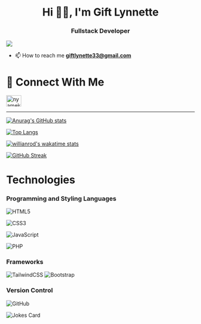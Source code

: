 <h1 align="center">Hi 👋🏾, I'm Gift Lynnette</h1>
<h3 align="center">Fullstack Developer</h3>

![](https://komarev.com/ghpvc/?username=abdulswabul26)

- 📫  How to reach me **giftlynette33@gmail.com**
<!-- - ⚡  Fun fact: Basketball is a passion of mine. Call me Syke The Crazy 🥁-->
<h1>💬 Connect With Me</h1>
<p align="left">

<!-- <a href="https://x.com/a_swabul26" target="blank"><img align="center" src="https://raw.githubusercontent.com/rahuldkjain/github-profile-readme-generator/master/src/images/icons/Social/twitter.svg" alt="annorcode" height="30" width="40" /></a> -->

<a href="www.linkedin.com/in/gift-lynette" target="blank"><img align="center" src="https://raw.githubusercontent.com/rahuldkjain/github-profile-readme-generator/master/src/images/icons/Social/linked-in-alt.svg" alt="nyamekye-annor" height="30" width="40" /></a>

<!-- <a href="https://instagram.com/" target="blank"><img align="center" src="https://raw.githubusercontent.com/rahuldkjain/github-profile-readme-generator/master/src/images/icons/Social/instagram.svg" alt="annorcode" height="30" width="40" /></a> -->
</p>

<hr/>

[![Anurag's GitHub stats](https://github-readme-stats.vercel.app/api?username=gift-lynnette&layout=compact&show_icons=true&theme=tokyonight)](https://github.com/gift-lynnette/github-readme-stats)


[![Top Langs](https://github-readme-stats.vercel.app/api/top-langs/?username=gift-lynnette&layout=compact&theme=tokyonight)](https://github.com/gift-lynnette/github-readme-stats)


[![willianrod's wakatime stats](https://github-readme-stats.vercel.app/api/wakatime?username=gift-lynnette&layout=compact&theme=tokyonight)](https://github.com/gift-lynnette/github-readme-stats)

[![GitHub Streak](https://github-readme-streak-stats.herokuapp.com/?user=gift-lynnette&layout=compact&theme=tokyonight)](https://git.io/streak-stats)


<h1>Technologies</h1>
<h3>Programming and Styling Languages</h3>

![HTML5](https://img.shields.io/badge/html5-%23E34F26.svg?style=for-the-badge&logo=html5&logoColor=white)

![CSS3](https://img.shields.io/badge/css3-%231572B6.svg?style=for-the-badge&logo=css3&logoColor=white)

![JavaScript](https://img.shields.io/badge/javascript-%23323330.svg?style=for-the-badge&logo=javascript&logoColor=%23F7DF1E)

![PHP](https://img.shields.io/badge/php-%23777BB4.svg?style=for-the-badge&logo=php&logoColor=white)

<!-- ![Python](https://img.shields.io/badge/python-3670A0?style=for-the-badge&logo=python&logoColor=ffdd54)-->

<!-- ![Java](https://img.shields.io/badge/java-%23ED8B00.svg?style=for-the-badge&logo=java&logoColor=white) -->

<h3>Frameworks</h3>

<!-- ![SASS](https://img.shields.io/badge/SASS-hotpink.svg?style=for-the-badge&logo=SASS&logoColor=white) -->
![TailwindCSS](https://img.shields.io/badge/tailwindcss-%2338B2AC.svg?style=for-the-badge&logo=tailwind-css&logoColor=white)
![Bootstrap](https://img.shields.io/badge/bootstrap-%237952B3.svg?style=for-the-badge&logo=bootstrap&logoColor=white)



<h3>Version Control</h3>

![GitHub](https://img.shields.io/badge/github-%23121011.svg?style=for-the-badge&logo=github&logoColor=white)

<!-- <h3>Hosting</h3>

![Vercel](https://img.shields.io/badge/vercel-%23000000.svg?style=for-the-badge&logo=vercel&logoColor=white)
<!-- ![Firebase](https://img.shields.io/badge/firebase-%23039BE5.svg?style=for-the-badge&logo=firebase) -->

<!-- <h3> Editors/IDEs </h3> -->

<!-- ![Visual Studio Code](https://img.shields.io/badge/Visual%20Studio%20Code-0078d7.svg?style=for-the-badge&logo=visual-studio-code&logoColor=white) -->
<!-- ![IntelliJ IDEA](https://img.shields.io/badge/IntelliJIDEA-000000.svg?style=for-the-badge&logo=intellij-idea&logoColor=white)
![Android Studio](https://img.shields.io/badge/Android%20Studio-3DDC84.svg?style=for-the-badge&logo=android-studio&logoColor=white) -->

![Jokes Card](https://readme-jokes.vercel.app/api)
